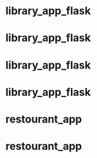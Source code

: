 # library_app_flask
# library_app_flask
# library_app_flask
# library_app_flask
# restourant_app
# restourant_app
